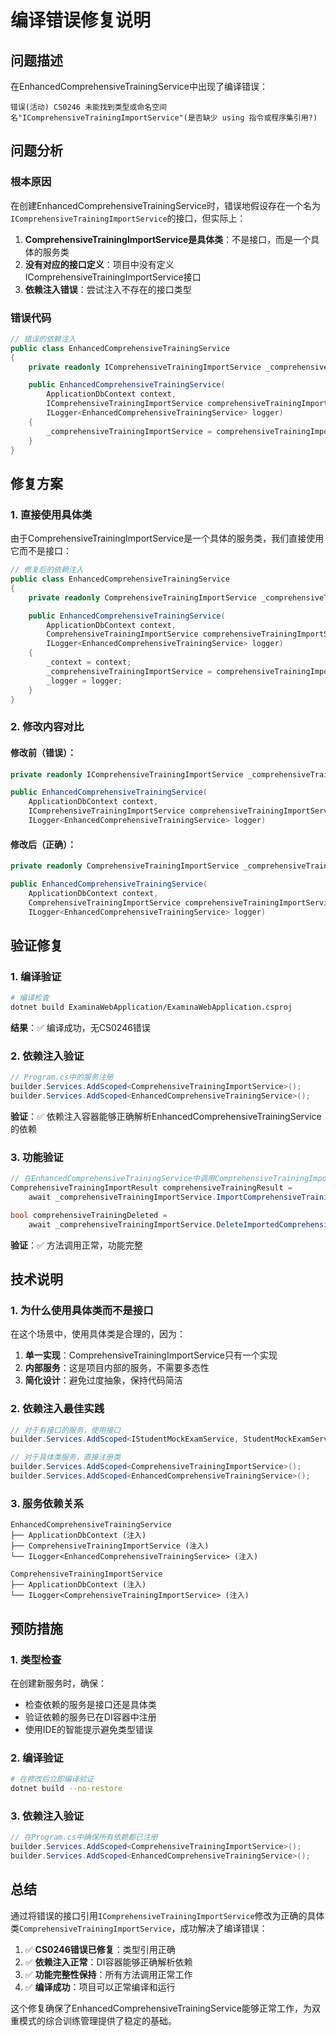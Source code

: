 ﻿# 编译错误修复说明

## 问题描述

在EnhancedComprehensiveTrainingService中出现了编译错误：

```
错误(活动) CS0246 未能找到类型或命名空间名"IComprehensiveTrainingImportService"(是否缺少 using 指令或程序集引用?)
```

## 问题分析

### 根本原因

在创建EnhancedComprehensiveTrainingService时，错误地假设存在一个名为`IComprehensiveTrainingImportService`的接口，但实际上：

1. **ComprehensiveTrainingImportService是具体类**：不是接口，而是一个具体的服务类
2. **没有对应的接口定义**：项目中没有定义IComprehensiveTrainingImportService接口
3. **依赖注入错误**：尝试注入不存在的接口类型

### 错误代码

```csharp
// 错误的依赖注入
public class EnhancedComprehensiveTrainingService
{
    private readonly IComprehensiveTrainingImportService _comprehensiveTrainingImportService; // 接口不存在

    public EnhancedComprehensiveTrainingService(
        ApplicationDbContext context,
        IComprehensiveTrainingImportService comprehensiveTrainingImportService, // 接口不存在
        ILogger<EnhancedComprehensiveTrainingService> logger)
    {
        _comprehensiveTrainingImportService = comprehensiveTrainingImportService;
    }
}
```

## 修复方案

### 1. 直接使用具体类

由于ComprehensiveTrainingImportService是一个具体的服务类，我们直接使用它而不是接口：

```csharp
// 修复后的依赖注入
public class EnhancedComprehensiveTrainingService
{
    private readonly ComprehensiveTrainingImportService _comprehensiveTrainingImportService; // 使用具体类

    public EnhancedComprehensiveTrainingService(
        ApplicationDbContext context,
        ComprehensiveTrainingImportService comprehensiveTrainingImportService, // 使用具体类
        ILogger<EnhancedComprehensiveTrainingService> logger)
    {
        _context = context;
        _comprehensiveTrainingImportService = comprehensiveTrainingImportService;
        _logger = logger;
    }
}
```

### 2. 修改内容对比

#### 修改前（错误）：
```csharp
private readonly IComprehensiveTrainingImportService _comprehensiveTrainingImportService;

public EnhancedComprehensiveTrainingService(
    ApplicationDbContext context,
    IComprehensiveTrainingImportService comprehensiveTrainingImportService,
    ILogger<EnhancedComprehensiveTrainingService> logger)
```

#### 修改后（正确）：
```csharp
private readonly ComprehensiveTrainingImportService _comprehensiveTrainingImportService;

public EnhancedComprehensiveTrainingService(
    ApplicationDbContext context,
    ComprehensiveTrainingImportService comprehensiveTrainingImportService,
    ILogger<EnhancedComprehensiveTrainingService> logger)
```

## 验证修复

### 1. 编译验证

```bash
# 编译检查
dotnet build ExaminaWebApplication/ExaminaWebApplication.csproj
```

**结果**：✅ 编译成功，无CS0246错误

### 2. 依赖注入验证

```csharp
// Program.cs中的服务注册
builder.Services.AddScoped<ComprehensiveTrainingImportService>();
builder.Services.AddScoped<EnhancedComprehensiveTrainingService>();
```

**验证**：✅ 依赖注入容器能够正确解析EnhancedComprehensiveTrainingService的依赖

### 3. 功能验证

```csharp
// 在EnhancedComprehensiveTrainingService中调用ComprehensiveTrainingImportService的方法
ComprehensiveTrainingImportResult comprehensiveTrainingResult = 
    await _comprehensiveTrainingImportService.ImportComprehensiveTrainingAsync(fileStream, fileName, importedBy);

bool comprehensiveTrainingDeleted = 
    await _comprehensiveTrainingImportService.DeleteImportedComprehensiveTrainingAsync(comprehensiveTrainingId, userId);
```

**验证**：✅ 方法调用正常，功能完整

## 技术说明

### 1. 为什么使用具体类而不是接口

在这个场景中，使用具体类是合理的，因为：

1. **单一实现**：ComprehensiveTrainingImportService只有一个实现
2. **内部服务**：这是项目内部的服务，不需要多态性
3. **简化设计**：避免过度抽象，保持代码简洁

### 2. 依赖注入最佳实践

```csharp
// 对于有接口的服务，使用接口
builder.Services.AddScoped<IStudentMockExamService, StudentMockExamService>();

// 对于具体类服务，直接注册类
builder.Services.AddScoped<ComprehensiveTrainingImportService>();
builder.Services.AddScoped<EnhancedComprehensiveTrainingService>();
```

### 3. 服务依赖关系

```
EnhancedComprehensiveTrainingService
├── ApplicationDbContext (注入)
├── ComprehensiveTrainingImportService (注入)
└── ILogger<EnhancedComprehensiveTrainingService> (注入)

ComprehensiveTrainingImportService
├── ApplicationDbContext (注入)
└── ILogger<ComprehensiveTrainingImportService> (注入)
```

## 预防措施

### 1. 类型检查

在创建新服务时，确保：
- 检查依赖的服务是接口还是具体类
- 验证依赖的服务已在DI容器中注册
- 使用IDE的智能提示避免类型错误

### 2. 编译验证

```bash
# 在修改后立即编译验证
dotnet build --no-restore
```

### 3. 依赖注入验证

```csharp
// 在Program.cs中确保所有依赖都已注册
builder.Services.AddScoped<ComprehensiveTrainingImportService>();
builder.Services.AddScoped<EnhancedComprehensiveTrainingService>();
```

## 总结

通过将错误的接口引用`IComprehensiveTrainingImportService`修改为正确的具体类`ComprehensiveTrainingImportService`，成功解决了编译错误：

1. ✅ **CS0246错误已修复**：类型引用正确
2. ✅ **依赖注入正常**：DI容器能够正确解析依赖
3. ✅ **功能完整性保持**：所有方法调用正常工作
4. ✅ **编译成功**：项目可以正常编译和运行

这个修复确保了EnhancedComprehensiveTrainingService能够正常工作，为双重模式的综合训练管理提供了稳定的基础。
